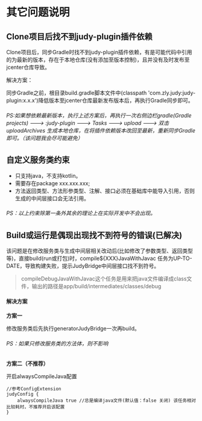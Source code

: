 # 其它问题说明


## Clone项目后找不到judy-plugin插件依赖
Clone项目后，同步Gradle时找不到judy-plugin插件依赖，有是可能代码中引用的为最新的版本，存在于本地仓库(没有添加至版本控制)，且并没有及时发布至jcenter仓库导致。

解决方案：

同步Gradle之前，根目录build.gradle脚本文件中(classpath 'com.zly.judy:judy-plugin:x.x.x')降低版本至jcenter仓库最新发布版本后，再执行Gradle同步即可。

###### PS:*如果想依赖最新版本，执行上述方案后，再执行一次右侧边栏gradle(Gradle projects) ---> :judy-plugin ---> Tasks ---> upload ---> 双击uploadArchives 生成本地仓库，在将插件依赖版本改回至最新，重新同步Gradle即可。（该问题我会尽可能避免）*

## 自定义服务类约束

* 只支持java，不支持kotlin。
* 需要存在package xxx.xxx.xxx;
* 方法返回类型、方法形参类型、注解、接口必须在基础库中能导入引用，否则生成的中间层接口会无法引用。

###### *PS：以上约束除第一条外其余的理论上在实际开发中不会出现。*

## Build或运行是偶现出现找不到符号的错误(已解决)

该问题是在修改服务类与生成中间层相关改动后(比如修改了参数类型、返回类型等)，直接build(run或打包)时，compile${XXX}JavaWithJavac 任务为UP-TO-DATE，导致构建失败，提示JudyBridge中间层接口找不到符号。

> compileDebugJavaWithJavac这个任务是用来把java文件编译成class文件，输出的路径是app/build/intermediates/classes/debug

#### 解决方案

**方案一**

修改服务类后先执行generatorJudyBridge一次再build。

###### *PS：如果只修改服务类的方法体，则不影响*

**方案二（不推荐）**

开启alwaysCompileJava配置
```
//参考ConfigExtension
judyConfig {
    alwaysCompileJava true //总是编译java文件(默认值：false 关闭) 该任务相对比较耗时，不推荐开启该配置
}
```


